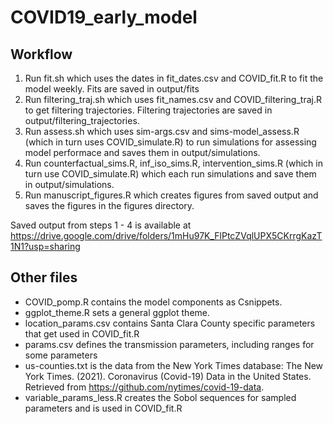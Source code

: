 # COVID19_early_model

## Workflow 

1. Run fit.sh which uses the dates in fit_dates.csv and COVID_fit.R to fit the model weekly. Fits are saved in output/fits
2. Run filtering_traj.sh which uses fit_names.csv and COVID_filtering_traj.R to get filtering trajectories. Filtering trajectories are saved in output/filtering_trajectories.
3. Run assess.sh which uses sim-args.csv and sims-model_assess.R (which in turn uses COVID_simulate.R) to run simulations for assessing model performace and saves them in output/simulations. 
4.  Run counterfactual_sims.R, inf_iso_sims.R, intervention_sims.R (which in turn use COVID_simulate.R) which each run simulations and save them in output/simulations.
5. Run manuscript_figures.R which creates figures from saved output and saves the figures in the figures directory.

Saved output from steps 1 - 4 is available at https://drive.google.com/drive/folders/1mHu97K_FlPtcZVqlUPX5CKrrgKazT1N1?usp=sharing

## Other files
- COVID_pomp.R contains the model components as Csnippets.
- ggplot_theme.R sets a general ggplot theme. 
- location_params.csv contains Santa Clara County specific parameters that get used in COVID_fit.R
- params.csv defines the transmission parameters, including ranges for some parameters
- us-counties.txt is the data from the New York Times database: The New York Times. (2021). Coronavirus (Covid-19) Data in the United States. Retrieved from https://github.com/nytimes/covid-19-data.
- variable_params_less.R creates the Sobol sequences for sampled parameters and is used in COVID_fit.R